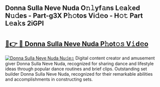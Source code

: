 ## Donna Sulla Neve Nuda O𝚗𝚕yf𝚊ns L𝚎a𝚔ed N𝚞𝚍es - Part-g3X P𝚑𝚘tos Vi𝚍𝚎o - H𝚘𝚝 Part L𝚎a𝚔s 2iGPI

# <h2><a href="http://kfdl4x.oniu.top/?m=Donna+Sulla+Neve+Nuda">🔗👉 🔴 Donna Sulla Neve Nuda P𝚑ot𝚘𝚜 V𝚒d𝚎o</a></h2>

[![Donna Sulla Neve Nuda Nu𝚍e𝚜](https://i.imgur.com/0qMVB7G.gif)](http://kfdl4x.oniu.top/?m=Donna+Sulla+Neve+Nuda)
Digital content creator and amusement giver Donna Sulla Neve Nuda, recognized for sharing dance and lifestyle ideas through popular dance routines and brief clips. Outstanding set builder Donna Sulla Neve Nuda, recognized for their remarkable abilities and accomplishments in constructing sets.  
